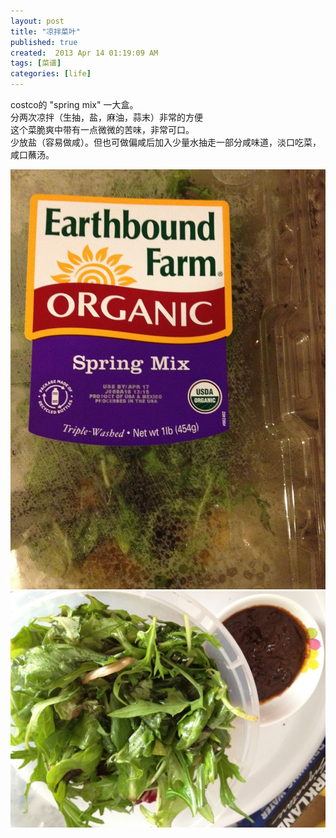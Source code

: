 ```yaml
---
layout: post
title: "凉拌菜叶"
published: true
created:  2013 Apr 14 01:19:09 AM
tags: [菜谱]
categories: [life]
---
```


costco的 "spring mix" 一大盒。  
分两次凉拌（生抽，盐，麻油，蒜末）非常的方便  
这个菜脆爽中带有一点微微的苦味，非常可口。  
少放盐（容易做咸）。但也可做偏咸后加入少量水抽走一部分咸味道，淡口吃菜，咸口蘸汤。

![springmix](/images/springmix-1024x768.JPG "springmix box")
![springmix2](/images/springmix2-1024x768.JPG "springmix dish")
